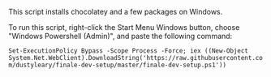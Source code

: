 This script installs chocolatey and a few packages on Windows.

To run this script, right-click the Start Menu Windows button, choose "Windows Powershell (Admin)", and paste the following command:

```Set-ExecutionPolicy Bypass -Scope Process -Force; iex ((New-Object System.Net.WebClient).DownloadString('https://raw.githubusercontent.com/dustyleary/finale-dev-setup/master/finale-dev-setup.ps1'))```
